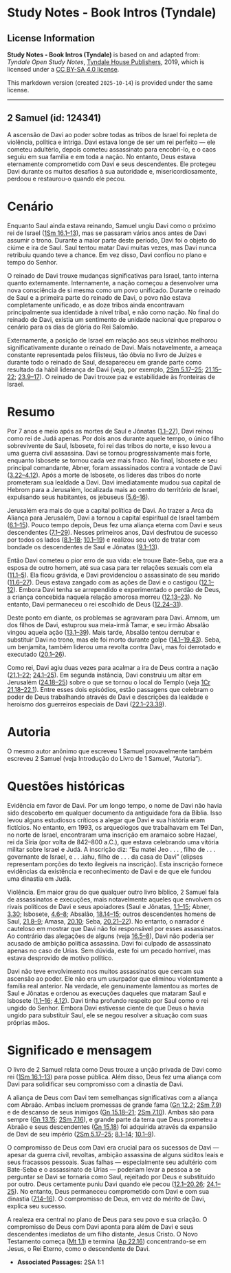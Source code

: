 # Study Notes - Book Intros (Tyndale)

## License Information

**Study Notes - Book Intros (Tyndale)** is based on and adapted from: _Tyndale Open Study Notes_, [Tyndale House Publishers](https://tyndaleopenresources.com/), 2019, which is licensed under a [CC BY-SA 4.0 license](https://creativecommons.org/licenses/by-sa/4.0/legalcode.en).

This markdown version (created `2025-10-14`) is provided under the same license.



--------------------------------

## 2 Samuel (id: 124341)

A ascensão de Davi ao poder sobre todas as tribos de Israel foi repleta de violência, política e intriga. Davi estava longe de ser um rei perfeito — ele cometeu adultério, depois cometeu assassinato para encobri\-lo, e o caos seguiu em sua família e em toda a nação. No entanto, Deus estava eternamente comprometido com Davi e seus descendentes. Ele protegeu Davi durante os muitos desafios à sua autoridade e, misericordiosamente, perdoou e restaurou\-o quando ele pecou.

Cenário
=======

Enquanto Saul ainda estava reinando, Samuel ungiu Davi como o próximo rei de Israel ([1Sm 16\.1–13](https://ref.ly/1Sam16:1-1Sam16:13)), mas se passaram vários anos antes de Davi assumir o trono. Durante a maior parte deste período, Davi foi o objeto do ciúme e ira de Saul. Saul tentou matar Davi muitas vezes, mas Davi nunca retribuiu quando teve a chance. Em vez disso, Davi confiou no plano e tempo do Senhor.

O reinado de Davi trouxe mudanças significativas para Israel, tanto interna quanto externamente. Internamente, a nação começou a desenvolver uma nova consciência de si mesma como um povo unificado. Durante o reinado de Saul e a primeira parte do reinado de Davi, o povo não estava completamente unificado, e as doze tribos ainda encontravam principalmente sua identidade à nível tribal, e não como nação. No final do reinado de Davi, existia um sentimento de unidade nacional que preparou o cenário para os dias de glória do Rei Salomão.

Externamente, a posição de Israel em relação aos seus vizinhos melhorou significativamente durante o reinado de Davi. Mais notavelmente, a ameaça constante representada pelos filisteus, tão óbvia no livro de Juízes e durante todo o reinado de Saul, desapareceu em grande parte como resultado da hábil liderança de Davi (veja, por exemplo, [2Sm 5\.17–25](https://ref.ly/2Sam5:17-2Sam5:25); [21\.15–22](https://ref.ly/2Sam21:15-2Sam21:22); [23\.9–17](https://ref.ly/2Sam23:9-2Sam23:17)). O reinado de Davi trouxe paz e estabilidade às fronteiras de Israel.

Resumo
======

Por 7 anos e meio após as mortes de Saul e Jônatas ([1\.1–27](https://ref.ly/2Sam1:1-2Sam1:27)), Davi reinou como rei de Judá apenas. Por dois anos durante aquele tempo, o único filho sobrevivente de Saul, Isbosete, foi rei das tribos do norte, e isso levou a uma guerra civil assassina. Davi se tornou progressivamente mais forte, enquanto Isbosete se tornou cada vez mais fraco. No final, Isbosete e seu principal comandante, Abner, foram assassinados contra a vontade de Davi ([3\.22–4\.12](https://ref.ly/2Sam3:22-2Sam4:12)). Após a morte de Isbosete, os líderes das tribos do norte prometeram sua lealdade a Davi. Davi imediatamente mudou sua capital de Hebrom para a Jerusalém, localizada mais ao centro do território de Israel, expulsando seus habitantes, os jebuseus ([5\.6–16](https://ref.ly/2Sam5:6-2Sam5:16)).

Jerusalém era mais do que a capital política de Davi. Ao trazer a Arca da Aliança para Jerusalém, Davi a tornou a capital espiritual de Israel também ([6\.1–15](https://ref.ly/2Sam6:1-2Sam6:15)). Pouco tempo depois, Deus fez uma aliança eterna com Davi e seus descendentes ([7\.1–29](https://ref.ly/2Sam7:1-2Sam7:29)). Nesses primeiros anos, Davi desfrutou de sucesso por todos os lados ([8\.1–18](https://ref.ly/2Sam8:1-2Sam8:18); [10\.1–19](https://ref.ly/2Sam10:1-2Sam10:19)) e realizou seu voto de tratar com bondade os descendentes de Saul e Jônatas ([9\.1–13](https://ref.ly/2Sam9:1-2Sam9:13)).

Então Davi cometeu o pior erro de sua vida: ele trouxe Bate\-Seba, que era a esposa de outro homem, até sua casa para ter relações sexuais com ela ([11\.1–5](https://ref.ly/2Sam11:1-2Sam11:5)). Ela ficou grávida, e Davi providenciou o assassinato de seu marido ([11\.6–27](https://ref.ly/2Sam11:6-2Sam11:27)). Deus estava zangado com as ações de Davi e o castigou ([12\.1–12](https://ref.ly/2Sam12:1-2Sam12:12)). Embora Davi tenha se arrependido e experimentado o perdão de Deus, a criança concebida naquela relação amorosa morreu ([12\.13–23](https://ref.ly/2Sam12:13-2Sam12:23)). No entanto, Davi permaneceu o rei escolhido de Deus ([12\.24–31](https://ref.ly/2Sam12:24-2Sam12:31)).

Deste ponto em diante, os problemas se agravaram para Davi. Amnom, um dos filhos de Davi, estuprou sua meia\-irmã Tamar, e seu irmão Absalão vingou aquela ação ([13\.1–39](https://ref.ly/2Sam13:1-2Sam13:39)). Mais tarde, Absalão tentou derrubar e substituir Davi no trono, mas ele foi morto durante golpe ([14\.1–19\.43](https://ref.ly/2Sam14:1-2Sam19:43)). Seba, um benjamita, também liderou uma revolta contra Davi, mas foi derrotado e executado ([20\.1–26](https://ref.ly/2Sam20:1-2Sam20:26)).

Como rei, Davi agiu duas vezes para acalmar a ira de Deus contra a nação ([21\.1–22](https://ref.ly/2Sam21:1-2Sam21:22); [24\.1–25](https://ref.ly/2Sam24:1-2Sam24:25)). Em segunda instância, Davi construiu um altar em Jerusalém ([24\.18–25](https://ref.ly/2Sam24:18-2Sam24:25)) sobre o que se tornou o local do Templo (veja [1Cr 21\.18–22\.1](https://ref.ly/1Chr21:18-1Chr22:1)). Entre esses dois episódios, estão passagens que celebram o poder de Deus trabalhando através de Davi e descrições da lealdade e heroísmo dos guerreiros especiais de Davi ([22\.1–23\.39](https://ref.ly/2Sam22:1-2Sam23:39)).

Autoria
=======

O mesmo autor anônimo que escreveu 1 Samuel provavelmente também escreveu 2 Samuel (veja Introdução do Livro de 1 Samuel, “Autoria”).

Questões históricas
===================

Evidência em favor de Davi. Por um longo tempo, o nome de Davi não havia sido descoberto em qualquer documento da antiguidade fora da Bíblia. Isso levou alguns estudiosos críticos a alegar que Davi e sua história eram fictícios. No entanto, em 1993, os arqueólogos que trabalhavam em Tel Dan, no norte de Israel, encontraram uma inscrição em aramaico sobre Hazael, rei da Síria (por volta de 842–800 a.C.), que estava celebrando uma vitória militar sobre Israel e Judá. A inscrição diz: “Eu matei Jeo . . . , filho de . . . governante de Israel, e . . .iahu, filho de . . . da casa de Davi” (elipses representam porções do texto ilegíveis na inscrição). Esta inscrição fornece evidências da existência e reconhecimento de Davi e de que ele fundou uma dinastia em Judá.

Violência. Em maior grau do que qualquer outro livro bíblico, 2 Samuel fala de assassinatos e execuções, mais notavelmente aqueles que envolvem os rivais políticos de Davi e seus apoiadores (Saul e Jônatas, [1\.1–15](https://ref.ly/2Sam1:1-2Sam1:15); Abner, [3\.30](https://ref.ly/2Sam3:30); Isbosete, [4\.6–8](https://ref.ly/2Sam4:6-2Sam4:8); Absalão, [18\.14–15](https://ref.ly/2Sam18:14-2Sam18:15); outros descendentes homens de Saul, [21\.8–9](https://ref.ly/2Sam21:8-2Sam21:9); Amasa, [20\.10](https://ref.ly/2Sam20:10); Seba, [20\.21–22](https://ref.ly/2Sam20:21-2Sam20:22)). No entanto, o narrador é cauteloso em mostrar que Davi não foi responsável por esses assassinatos. Ao contrário das alegações de alguns (veja [16\.5–8](https://ref.ly/2Sam16:5-2Sam16:8)), Davi não poderia ser acusado de ambição política assassina. Davi foi culpado de assassinato apenas no caso de Urias. Sem dúvida, este foi um pecado horrível, mas estava desprovido de motivo político.

Davi não teve envolvimento nos muitos assassinatos que cercam sua ascensão ao poder. Ele não era um usurpador que eliminou violentamente a família real anterior. Na verdade, ele genuinamente lamentou as mortes de Saul e Jônatas e ordenou as execuções daqueles que mataram Saul e Isbosete ([1\.1–16](https://ref.ly/2Sam1:1-2Sam1:16); [4\.12](https://ref.ly/2Sam4:12)). Davi tinha profundo respeito por Saul como o rei ungido do Senhor. Embora Davi estivesse ciente de que Deus o havia ungido para substituir Saul, ele se negou resolver a situação com suas próprias mãos.

Significado e mensagem
======================

O livro de 2 Samuel relata como Deus trouxe a unção privada de Davi como rei ([1Sm 16\.1–13](https://ref.ly/1Sam16:1-1Sam16:13)) para posse pública. Além disso, Deus fez uma aliança com Davi para solidificar seu compromisso com a dinastia de Davi.

A aliança de Deus com Davi tem semelhanças significativas com a aliança com Abraão. Ambas incluem promessas de grande fama ([Gn 12\.2](https://ref.ly/Gen12:2); [2Sm 7\.9](https://ref.ly/2Sam7:9)) e de descanso de seus inimigos ([Gn 15\.18–21](https://ref.ly/Gen15:18-Gen15:21); [2Sm 7\.10](https://ref.ly/2Sam7:10)). Ambas são para sempre ([Gn 13\.15](https://ref.ly/Gen13:15); [2Sm 7\.16](https://ref.ly/2Sam7:16)), e grande parte da terra que Deus prometeu a Abraão e seus descendentes ([Gn 15\.18](https://ref.ly/Gen15:18)) foi adquirida através da expansão de Davi de seu império ([2Sm 5\.17–25](https://ref.ly/2Sam5:17-2Sam5:25); [8\.1–14](https://ref.ly/2Sam8:1-2Sam8:14); [10\.1–9](https://ref.ly/2Sam10:1-2Sam10:9)).

O compromisso de Deus com Davi era crucial para os sucessos de Davi — apesar da guerra civil, revoltas, ambição assassina de alguns súditos leais e seus fracassos pessoais. Suas falhas — especialmente seu adultério com Bate\-Seba e o assassinato de Urias — poderiam levar a pessoa a se perguntar se Davi se tornaria como Saul, rejeitado por Deus e substituído por outro. Deus certamente puniu Davi quando ele pecou ([12\.1–20\.26](https://ref.ly/2Sam12:1-2Sam20:26); [24\.1–25](https://ref.ly/2Sam24:1-2Sam24:25)). No entanto, Deus permaneceu comprometido com Davi e com sua dinastia ([7\.14–16](https://ref.ly/2Sam7:14-2Sam7:16)). O compromisso de Deus, em vez do mérito de Davi, explica seu sucesso.

A realeza era central no plano de Deus para seu povo e sua criação. O compromisso de Deus com Davi aponta para além de Davi e seus descendentes imediatos de um filho distante, Jesus Cristo. O Novo Testamento começa ([Mt 1\.1](https://ref.ly/Matt1:1)) e termina ([Ap 22\.16](https://ref.ly/Rev22:16)) concentrando\-se em Jesus, o Rei Eterno, como o descendente de Davi.

* **Associated Passages:** 2SA 1:1


